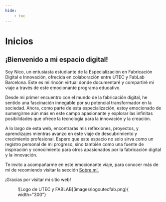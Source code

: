 ```yaml
---
hide:
    - toc
---
```


# Inicios

[sobre-mi]: https://nicodq.github.io/nicolas-duarte-efdi-2024/about/me/

## ¡Bienvenido a mi espacio digital!


Soy Nico, un entusiasta estudiante de la Especialización en Fabricación Digital e Innovación, ofrecida en colaboración entre UTEC y FabLab Barcelona. Este es mi rincón virtual donde documentaré y compartiré mi viaje a través de este emocionante programa educativo.  

Desde mi primer encuentro con el mundo de la fabricación digital, he sentido una fascinación innegable por su potencial transformador en la sociedad. Ahora, como parte de esta especialización, estoy emocionado de sumergirme aún más en este campo apasionante y explorar las infinitas posibilidades que ofrece la tecnología para la innovación y la creación.  

A lo largo de esta web, encontrarás mis reflexiones, proyectos, y aprendizajes mientras avanzo en este viaje de descubrimiento y crecimiento profesional. Espero que este espacio no solo sirva como un registro personal de mi progreso, sino también como una fuente de inspiración y conocimiento para otros apasionados por la fabricación digital y la innovación.  

Te invito a acompañarme en este emocionante viaje, para conocer más de mí de recomiendo visitar la sección [Sobre mí.][sobre-mi]  

¡Gracias por visitar mi sitio web!  


<figure markdown="span">
  ![Logo de UTEC y FABLAB](images/logoutecfab.png){ width="300"}
</figure>

